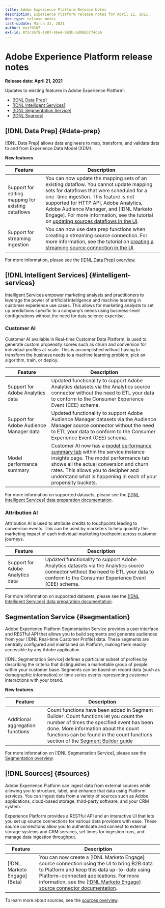 ```yaml
---
title: Adobe Experience Platform Release Notes
description: Experience Platform release notes for April 21, 2021.
doc-type: release notes
last-update: March 31, 2021
author: ens70167
exl-id: 8f2c9bf8-1487-46e4-993b-bd9b63774cab
---
```


# Adobe Experience Platform release notes 

**Release date: April 21, 2021**

Updates to existing features in Adobe Experience Platform:

- [[!DNL Data Prep]](#data-prep)
- [[!DNL Intelligent Services]](#intelligent-services)
- [[!DNL Segmentation Service]](#segmentation)
- [[!DNL Sources]](#sources)

## [!DNL Data Prep] {#data-prep}

[!DNL Data Prep] allows data engineers to map, transform, and validate data to and from Experience Data Model (XDM).

**New features**

| Feature | Description |
| ------- | ----------- |
| Support for editing mapping for existing dataflows | You can now update the mapping sets of an existing dataflow. You cannot update mapping sets for dataflows that were scheduled for a one-time ingestion. This feature is not supported for HTTP API, Adobe Analytics, Adobe Audience Manager, and [!DNL Marketo Engage]. For more information, see the tutorial on [updating sources dataflows in the UI](../../sources/tutorials/ui/update-dataflows.md). |
| Support for streaming ingestion | You can now use data prep functions when creating a streaming source connection. For more information, see the tutorial on [creating a streaming source connection in the UI](../../sources/tutorials/ui/create/streaming/http.md). |

For more information, please see the [[!DNL Data Prep] overview](../../data-prep/home.md).

## [!DNL Intelligent Services] {#intelligent-services}

Intelligent Services empower marketing analysts and practitioners to leverage the power of artificial intelligence and machine learning in customer experience use cases. This allows for marketing analysts to set up predictions specific to a company’s needs using business-level configurations without the need for data science expertise.

### Customer AI

Customer AI available in Real-time Customer Data Platform, is used to generate custom propensity scores such as churn and conversion for individual profiles at-scale. This is accomplished without having to transform the business needs to a machine learning problem, pick an algorithm, train, or deploy.

| Feature | Description |
| ------- | ----------- |
| Support for Adobe Analytics data | Updated functionality to support Adobe Analytics datasets via the Analytics source connector without the need to ETL your data to conform to the Consumer Experience Event (CEE) schema. |
| Support for Adobe Audience Manager data | Updated functionality to support Adobe Audience Manager datasets via the Audience Manager source connector without the need to ETL your data to conform to the Consumer Experience Event (CEE) schema. |
| Model performance summary | Customer AI now has a [model performance summary tab](../../intelligent-services/customer-ai/user-guide/discover-insights.md#performance-metrics) within the service instance insights page. The model performance tab shows all the actual conversion and churn rates. This allows you to decipher and understand what is happening in each of your propensity buckets. |

For more information on supported datasets, please see the [[!DNL Intelligent Services] data preparation documentation](../../intelligent-services/data-preparation.md).

### Attribution AI

Attribution AI is used to attribute credits to touchpoints leading to conversion events. This can be used by marketers to help quantify the marketing impact of each individual marketing touchpoint across customer journeys.

| Feature | Description |
| ------- | ----------- |
| Support for Adobe Analytics data | Updated functionality to support Adobe Analytics datasets via the Analytics source connector without the need to ETL your data to conform to the Consumer Experience Event (CEE) schema. |

For more information on supported datasets, please see the [[!DNL Intelligent Services] data preparation documentation](../../intelligent-services/data-preparation.md).

## Segmentation Service {#segmentation}

Adobe Experience Platform Segmentation Service provides a user interface and RESTful API that allows you to build segments and generate audiences from your [!DNL Real-time Customer Profile] data. These segments are centrally configured and maintained on Platform, making them readily accessible by any Adobe application.

[!DNL Segmentation Service] defines a particular subset of profiles by describing the criteria that distinguishes a marketable group of people within your customer base. Segments can be based on record data (such as demographic information) or time series events representing customer interactions with your brand.

**New features**

| Feature | Description |
| ------- | ----------- |
| Additional aggregation functions | Count functions have been added in Segment Builder. Count functions let you count the number of times the specified event has been done. More information about the count functions can be found in the count functions section of the [Segment Builder guide](../../segmentation/ui/segment-builder.md#count-functions) |

For more information on [!DNL Segmentation Service], please see the [Segmentation overview](../../segmentation/home.md).

## [!DNL Sources] {#sources}

Adobe Experience Platform can ingest data from external sources while allowing you to structure, label, and enhance that data using Platform services. You can ingest data from a variety of sources such as Adobe applications, cloud-based storage, third-party software, and your CRM system.

Experience Platform provides a RESTful API and an interactive UI that lets you set up source connections for various data providers with ease. These source connections allow you to authenticate and connect to external storage systems and CRM services, set times for ingestion runs, and manage data ingestion throughput.

| Feature | Description |
| ------- | ----------- |
| [!DNL Marketo Engage] (Beta) | You can now create a [!DNL Marketo Engage] source connection using the UI to bring B2B data to Platform and keep this data up-to-date using Platform-connected applications. For more information, see the [[!DNL Marketo Engage] source connector documentation](../../sources/connectors/adobe-applications/marketo/marketo.md). |

To learn more about sources, see the [sources overview](../../sources/home.md).
